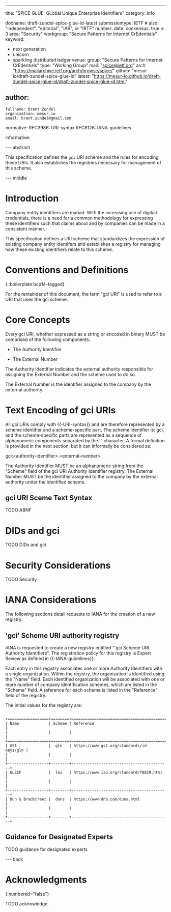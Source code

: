 ---
title: "SPICE GLUE: GLobal Unique Enterprise Identifiers"
category: info

docname: draft-zundel-spice-glue-id-latest
submissiontype: IETF  # also: "independent", "editorial", "IAB", or "IRTF"
number:
date:
consensus: true
v: 3
area: "Security"
workgroup: "Secure Patterns for Internet CrEdentials"
keyword:
 - next generation
 - unicorn
 - sparkling distributed ledger
venue:
  group: "Secure Patterns for Internet CrEdentials"
  type: "Working Group"
  mail: "spice@ietf.org"
  arch: "https://mailarchive.ietf.org/arch/browse/spice/"
  github: "mesur-io/draft-zundel-spice-glue-id"
  latest: "https://mesur-io.github.io/draft-zundel-spice-glue-id/draft-zundel-spice-glue-id.html"

author:
 -
    fullname: Brent Zundel
    organization: mesur.io
    email: brent.zundel@gmail.com

normative:
  RFC3986: URI-syntax
  RFC8126: IANA-guidelines

informative:


--- abstract

This specification defines the `gci` URI scheme and the rules for encoding these
URIs. It also establishes the registries necessary for management of this scheme.


--- middle

# Introduction

Company entity identifiers are myriad. With the increasing use of digitial
credentials, there is a need for a common methodology for expressing these
identifiers such that claims about and by companies can be made in a consistent
manner.

This specification defines a URI scheme that standardizes the expression of
existing company entity identifers and establishes a registry for managing how
these existing identifiers relate to this scheme.

# Conventions and Definitions

{::boilerplate bcp14-tagged}

For the remainder of this document, the term "gci URI" is used to refer to a URI
that uses the gci scheme.

# Core Concepts

Every gci URI, whether expressed as a string or encoded in binary MUST be
comprised of the following components:

- The Authority Identifier

- The External Number

The Authority Identifier indicates the external authority responsible for
assigning the External Number and the scheme used to do so.

The External Number is the identifier assigned to the company by the external
authority.

# Text Encoding of gci URIs

All gci URIs comply with {{-URI-syntax}} and are therefore represented by a
scheme identifier and a scheme-specific part. The scheme identifier is: gci, and
the scheme-specific parts are represented as a sequence of alphanumeric
components separated by the '.' character. A formal definition is provided in
the next section, but it can informally be considered as:

gci:&lt;authority-identifier>.&lt;external-number>

The Authority Identifier MUST be an alphanumeric string from the "Scheme" field
of the gci URI Authority Identifier registry. The External Number MUST be the
identifier assigned to the company by the external authority under the
identified scheme.

## gci URI Sceme Text Syntax

TODO ABNF

# DIDs and gci

TODO DIDs and gci

# Security Considerations

TODO Security


# IANA Considerations

The following sections detail requests to IANA for the creation of a new
registry.

## 'gci' Scheme URI authority registry

IANA is requested to create a new registry entitled "'gci Scheme URI Authority
Identifiers". The registration policy for this registry is Expert Review as
defined in {{-IANA-guidelines}}.

Each entry in this registry associates one or more Authority Identifiers with a
single organization. Within the registry, the organization is identified using
the "Name" field. Each identified organization will be associated with one or
more number of company identification schemes, which are listed in the "Scheme"
field. A reference for each scheme is listed in the "Reference" field of the
registry.

The initial values for the registry are:

~~~ aasvg

+==================+========+===========================================+
| Name             | Scheme | Reference                                 |
|                  |        |                                           |
+==================+========+===========================================+
| GS1              |  gln   | https://www.gs1.org/standards/id-keys/gln |
|                  |        |                                           |
+------------------+--------+-------------------------------------------+
| GLEIF            |  lei   | https://www.iso.org/standard/78829.html   |
|                  |        |                                           |
+------------------+--------+-------------------------------------------+
| Dun & Bradstreet |  duns  | https://www.dnb.com/duns.html             |
|                  |        |                                           |
+------------------+--------+-------------------------------------------+

~~~

## Guidance for Designated Experts

TODO guidance for designated experts

--- back

# Acknowledgments
{:numbered="false"}

TODO acknowledge.
